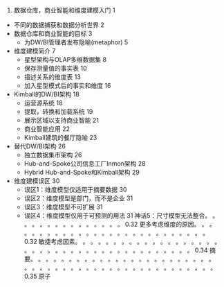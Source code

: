 

 1. 数据仓库，商业智能和维度建模入门	1
- 不同的数据捕获和数据分析世界				2
- 数据仓库和商业智能的目标						3
  - 为DW/BI管理者发布隐喻(metaphor)		5
- 维度建模简介												7
  - 星型架构与OLAP多维数据集					8
  - 保存测量值的事实表								10
  - 描述关系的维度表									13
  - 加入星型模式后的事实和维度					16
- Kimball的DW/BI架构									18
  - 运营源系统												18
  - 提取，转换和加载系统							19
  - 展示区域以支持商业智能							21
  - 商业智能应用											22
  - Kimball建筑的餐厅隐喻							23
- 替代DW/BI架构											26
  - 独立数据集市架构									26
  - Hub-and-Spoke公司信息工厂Inmon架构	28
  - Hybrid Hub-and-Spoke和Kimball架构		29
- 维度建模误区												30
  - 误区1：维度模型仅适用于摘要数据		30
  - 误区2：维度模型是部门，而不是企业	31
  - 误区3：维度模型不可扩展						31
  - 误区4：维度模型仅用于可预测的用法	31
神话5：尺寸模型无法整合。 。 。 。 。 。 。 。 。 。 。 。 。 。 。 0.32
更多考虑维度的原因。 。 。 。 。 。 。 。 。 。 。 。 。 。 。 。 。 。 。 。 。 。 。 。 。 。 。 0.32
敏捷考虑因素。 。 。 。 。 。 。 。 。 。 。 。 。 。 。 。 。 。 。 。 。 。 。 。 。 。 。 。 。 。 。 。 。 。 。 。 。 。 。 。 。 0.34
摘要。 。 。 。 。 。 。 。 。 。 。 。 。 。 。 。 。 。 。 。 。 。 。 。 。 。 。 。 。 。 。 。 。 。 。 。 。 。 。 。 。 。 。 。 。 。 。 。 。 0.35
原子
<!--stackedit_data:
eyJoaXN0b3J5IjpbMTE1NDEzMTY2MSwxODA1ODg2NjkzLDMwNj
A4NDY3Nyw0MTYwNjI4NjRdfQ==
-->
